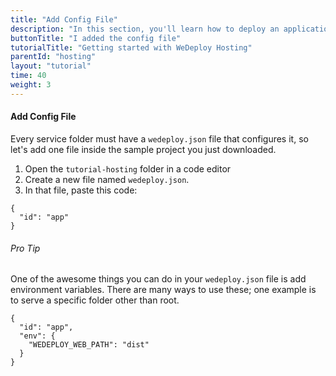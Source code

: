 ```yaml
---
title: "Add Config File"
description: "In this section, you'll learn how to deploy an application using WeDeploy Hosting."
buttonTitle: "I added the config file"
tutorialTitle: "Getting started with WeDeploy Hosting"
parentId: "hosting"
layout: "tutorial"
time: 40
weight: 3
---
```


#### Add Config File

Every service folder must have a `wedeploy.json` file that configures it, so let's add one file inside the sample project you just downloaded.

1. Open the `tutorial-hosting` folder in a code editor
2. Create a new file named `wedeploy.json`.
3. In that file, paste this code:

```application/json
{
  "id": "app"
}
```

<aside>

###### <span class="icon-16-star"></span> Pro Tip

One of the awesome things you can do in your `wedeploy.json` file is add environment variables. There are many ways to use these; one example is to serve a specific folder other than root.

```application/json
{
  "id": "app",
  "env": {
    "WEDEPLOY_WEB_PATH": "dist"
  }
}
```

</aside>

